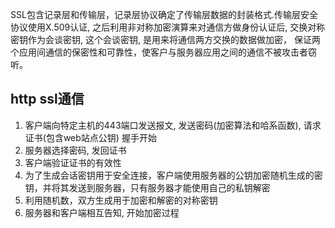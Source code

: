 SSL包含记录层和传输层，记录层协议确定了传输层数据的封装格式.传输层安全协议使用X.509认证,
之后利用非对称加密演算来对通信方做身份认证后, 交换对称密钥作为会谈密钥, 这个会谈密钥, 是用来将通信两方交换的数据做加密，
保证两个应用间通信的保密性和可靠性，使客户与服务器应用之间的通信不被攻击者窃听。

http ssl通信
----------------------------

1. 客户端向特定主机的443端口发送报文, 发送密码(加密算法和哈系函数), 请求证书(包含web站点公钥) 握手开始
2. 服务器选择密码, 发回证书
3. 客户端验证证书的有效性
4. 为了生成会话密钥用于安全连接，客户端使用服务器的公钥加密随机生成的密钥，并将其发送到服务器，只有服务器才能使用自己的私钥解密
5. 利用随机数，双方生成用于加密和解密的对称密钥
6. 服务器和客户端相互告知, 开始加密过程